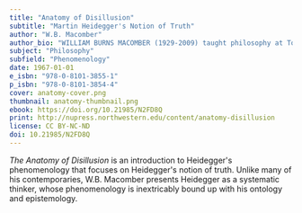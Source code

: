 ```yaml
---
title: "Anatomy of Disillusion"
subtitle: "Martin Heidegger's Notion of Truth"
author: "W.B. Macomber"
author_bio: "WILLIAM BURNS MACOMBER (1929-2009) taught philosophy at Toronto Pontifical Institute, where he earned his Ph.D., and at the University of California-Santa Barbara."
subject: "Philosophy"
subfield: "Phenomenology"
date: 1967-01-01
e_isbn: "978-0-8101-3855-1"
p_isbn: "978-0-8101-3854-4"
cover: anatomy-cover.png
thumbnail: anatomy-thumbnail.png
ebook: https://doi.org/10.21985/N2FD8Q
print: http://nupress.northwestern.edu/content/anatomy-disillusion
license: CC BY-NC-ND
doi: 10.21985/N2FD8Q
---
```

_The Anatomy of Disillusion_ is an introduction to Heidegger's phenomenology that focuses on Heidegger's notion of truth. Unlike many of his contemporaries, W.B. Macomber presents Heidegger as a systematic thinker, whose phenomenology is inextricably bound up with his ontology and epistemology.
